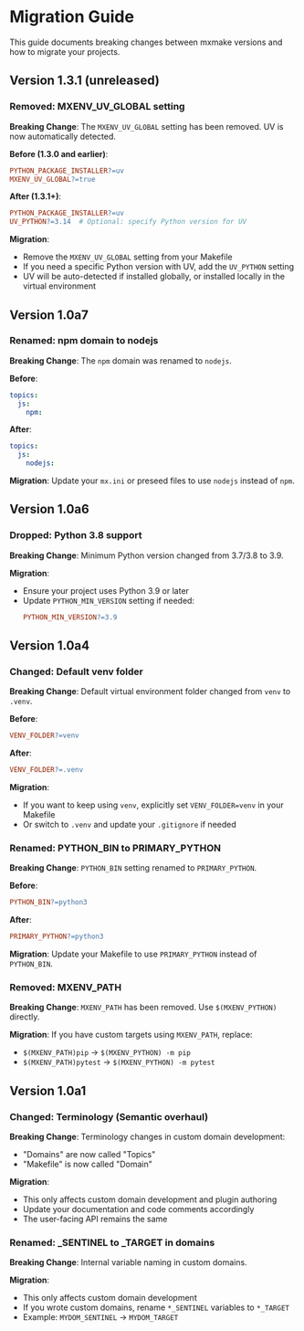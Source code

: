 # Migration Guide

This guide documents breaking changes between mxmake versions and how to migrate your projects.

## Version 1.3.1 (unreleased)

### Removed: MXENV_UV_GLOBAL setting

**Breaking Change**: The `MXENV_UV_GLOBAL` setting has been removed. UV is now automatically detected.

**Before (1.3.0 and earlier)**:
```makefile
PYTHON_PACKAGE_INSTALLER?=uv
MXENV_UV_GLOBAL?=true
```

**After (1.3.1+)**:
```makefile
PYTHON_PACKAGE_INSTALLER?=uv
UV_PYTHON?=3.14  # Optional: specify Python version for UV
```

**Migration**:
- Remove the `MXENV_UV_GLOBAL` setting from your Makefile
- If you need a specific Python version with UV, add the `UV_PYTHON` setting
- UV will be auto-detected if installed globally, or installed locally in the virtual environment

## Version 1.0a7

### Renamed: npm domain to nodejs

**Breaking Change**: The `npm` domain was renamed to `nodejs`.

**Before**:
```yaml
topics:
  js:
    npm:
```

**After**:
```yaml
topics:
  js:
    nodejs:
```

**Migration**: Update your `mx.ini` or preseed files to use `nodejs` instead of `npm`.

## Version 1.0a6

### Dropped: Python 3.8 support

**Breaking Change**: Minimum Python version changed from 3.7/3.8 to 3.9.

**Migration**:
- Ensure your project uses Python 3.9 or later
- Update `PYTHON_MIN_VERSION` setting if needed:
  ```makefile
  PYTHON_MIN_VERSION?=3.9
  ```

## Version 1.0a4

### Changed: Default venv folder

**Breaking Change**: Default virtual environment folder changed from `venv` to `.venv`.

**Before**:
```makefile
VENV_FOLDER?=venv
```

**After**:
```makefile
VENV_FOLDER?=.venv
```

**Migration**:
- If you want to keep using `venv`, explicitly set `VENV_FOLDER=venv` in your Makefile
- Or switch to `.venv` and update your `.gitignore` if needed

### Renamed: PYTHON_BIN to PRIMARY_PYTHON

**Breaking Change**: `PYTHON_BIN` setting renamed to `PRIMARY_PYTHON`.

**Before**:
```makefile
PYTHON_BIN?=python3
```

**After**:
```makefile
PRIMARY_PYTHON?=python3
```

**Migration**: Update your Makefile to use `PRIMARY_PYTHON` instead of `PYTHON_BIN`.

### Removed: MXENV_PATH

**Breaking Change**: `MXENV_PATH` has been removed. Use `$(MXENV_PYTHON)` directly.

**Migration**: If you have custom targets using `MXENV_PATH`, replace:
- `$(MXENV_PATH)pip` → `$(MXENV_PYTHON) -m pip`
- `$(MXENV_PATH)pytest` → `$(MXENV_PYTHON) -m pytest`

## Version 1.0a1

### Changed: Terminology (Semantic overhaul)

**Breaking Change**: Terminology changes in custom domain development:
- "Domains" are now called "Topics"
- "Makefile" is now called "Domain"

**Migration**:
- This only affects custom domain development and plugin authoring
- Update your documentation and code comments accordingly
- The user-facing API remains the same

### Renamed: _SENTINEL to _TARGET in domains

**Breaking Change**: Internal variable naming in custom domains.

**Migration**:
- This only affects custom domain development
- If you wrote custom domains, rename `*_SENTINEL` variables to `*_TARGET`
- Example: `MYDOM_SENTINEL` → `MYDOM_TARGET`
